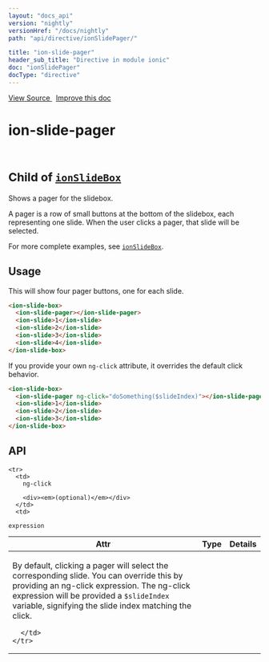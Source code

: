 ```yaml
---
layout: "docs_api"
version: "nightly"
versionHref: "/docs/nightly"
path: "api/directive/ionSlidePager/"

title: "ion-slide-pager"
header_sub_title: "Directive in module ionic"
doc: "ionSlidePager"
docType: "directive"
---
```


<div class="improve-docs">
  <a href='https://github.com/driftyco/ionic-v1/blob/master/js/angular/directive/slideBoxPager.js#L1'>
    View Source
  </a>
  &nbsp;
  <a href='https://github.com/driftyco/ionic-v1/edit/master/js/angular/directive/slideBoxPager.js#L1'>
    Improve this doc
  </a>
</div>




<h1 class="api-title">

  ion-slide-pager


<br />
<small>
  Child of <a href="/docs/nightly/api/directive/ionSlideBox/"><code>ionSlideBox</code></a>
</small>


</h1>





Shows a pager for the slidebox.

A pager is a row of small buttons at the bottom of the slidebox, each
representing one slide. When the user clicks a pager, that slide will
be selected.

For more complete examples, see <a href="/docs/nightly/api/directive/ionSlideBox/"><code>ionSlideBox</code></a>.








  
<h2 id="usage">Usage</h2>
  
This will show four pager buttons, one for each slide.

```html
<ion-slide-box>
  <ion-slide-pager></ion-slide-pager>
  <ion-slide>1</ion-slide>
  <ion-slide>2</ion-slide>
  <ion-slide>3</ion-slide>
  <ion-slide>4</ion-slide>
</ion-slide-box>
```

If you provide your own `ng-click` attribute, it overrides the default
click behavior.

```html
<ion-slide-box>
  <ion-slide-pager ng-click="doSomething($slideIndex)"></ion-slide-pager>
  <ion-slide>1</ion-slide>
  <ion-slide>2</ion-slide>
  <ion-slide>3</ion-slide>
</ion-slide-box>
```
  
  
<h2 id="api" style="clear:both;">API</h2>

<table class="table" style="margin:0;">
  <thead>
    <tr>
      <th>Attr</th>
      <th>Type</th>
      <th>Details</th>
    </tr>
  </thead>
  <tbody>
    
    <tr>
      <td>
        ng-click
        
        <div><em>(optional)</em></div>
      </td>
      <td>
        
  <code>expression</code>
      </td>
      <td>
        <p>By default, clicking a pager will select the corresponding
slide. You can override this by providing an ng-click expression. The ng-click
expression will be provided a <code>$slideIndex</code> variable, signifying the slide index
matching the click.</p>

        
      </td>
    </tr>
    
  </tbody>
</table>

  

  





